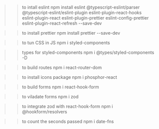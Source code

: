 >> to intall eslint
npm install eslint @typescript-eslint/parser @typescript-eslint/eslint-plugin eslint-plugin-react-hooks eslint-plugin-react eslint-plugin-prettier eslint-config-prettier eslint-plugin-react-refresh --save-dev

>> to install prettier
npm install prettier --save-dev

>> to tun CSS in JS
npm i styled-components

>> types for styled-components
npm i @types/styled-components -D

>> to build routes
npm i react-router-dom

>> to install icons package
npm i phosphor-react

>> to build forms
npm i react-hook-form

>> to viladate forms
npm i zod

>> to integrate zod with react-hook-form
npm i @hookform/resolvers

>> to count the seconds passed
npm i date-fns


